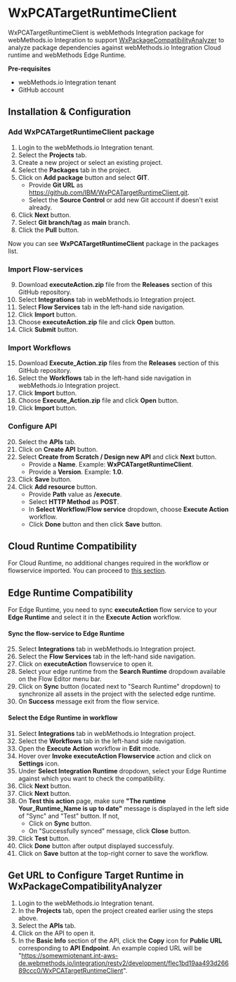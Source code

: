 # WxPCATargetRuntimeClient
WxPCATargetRuntimeClient is webMethods Integration package for webMethods.io Integration to support [WxPackageCompatibilityAnalyzer](https://github.com/IBM/WxPackageCompatibilityAnalyzer.git) to analyze package dependencies against webMethods.io Integration Cloud runtime and webMethods Edge Runtime.

**Pre-requisites**
* webMethods.io Integration tenant
* GitHub account

## Installation & Configuration

### Add WxPCATargetRuntimeClient package
1. Login to the webMethods.io Integration tenant.
2. Select the **Projects** tab.
3. Create a new project or select an existing project.
4. Select the **Packages** tab in the project.
5. Click on **Add package** button and select **GIT**.
   * Provide **Git URL** as https://github.com/IBM/WxPCATargetRuntimeClient.git.
   * Select the **Source Control** or add new Git account if doesn't exist already.
6. Click **Next** button.
7. Select **Git branch/tag** as **main** branch.
8. Click the **Pull** button.

Now you can see **WxPCATargetRuntimeClient** package in the packages list.

### Import Flow-services
9. Download **executeAction.zip** file from the **Releases** section of this GitHub repository.
10. Select **Integrations** tab in webMethods.io Integration project.
11. Select **Flow Services** tab in the left-hand side navigation.
12. Click **Import** button.
13. Choose **executeAction.zip** file and click **Open** button.
14. Click **Submit** button.

### Import Workflows
15. Download **Execute_Action.zip** files from the **Releases** section of this GitHub repository.
16. Select the **Workflows** tab in the left-hand side navigation in webMethods.io Integration project.
17. Click **Import** button.
18. Choose **Execute_Action.zip** file and click **Open** button.
19. Click **Import** button.

### Configure API
20. Select the **APIs** tab.
21. Click on **Create API** button.
22. Select **Create from Scratch / Design new API** and click **Next** button.
    * Provide a **Name**. Example: **WxPCATargetRuntimeClient**.
    * Provide a **Version**. Example: **1.0**.
23. Click **Save** button.
24. Click **Add resource** button.
    * Provide **Path** value as **/execute**.
    * Select **HTTP Method** as **POST**.
    * In **Select Workflow/Flow service** dropdown, choose **Execute Action** workflow.
    * Click **Done** button and then click **Save** button.

## Cloud Runtime Compatibility
For Cloud Runtime, no additional changes required in the workflow or flowservice imported. You can proceed to [this section](https://github.com/IBM/WxPCATargetRuntimeClient/tree/main?tab=readme-ov-file#get-url-to-configure-target-runtime-in-wxpackagecompatibilityanalyzer).

## Edge Runtime Compatibility
For Edge Runtime, you need to sync **executeAction** flow service to your **Edge Runtime** and select it in the **Execute Action** workflow.

#### Sync the flow-service to Edge Runtime
25. Select **Integrations** tab in webMethods.io Integration project.
26. Select the **Flow Services** tab in the left-hand side navigation.
27. Click on **executeAction** flowservice to open it.
28. Select your edge runtime from the **Search Runtime** dropdown available on the Flow Editor menu bar.
29. Click on **Sync** button (located next to "Search Runtime" dropdown) to synchronize all assets in the project with the selected edge runtime.
30. On **Success** message exit from the flow service.

#### Select the Edge Runtime in workflow
31. Select **Integrations** tab in webMethods.io Integration project.
32. Select the **Workflows** tab in the left-hand side navigation.
33. Open the **Execute Action** workflow in **Edit** mode.
34. Hover over **Invoke executeAction Flowservice** action and click on **Settings** icon.
35. Under **Select Integration Runtime** dropdown, select your Edge Runtime against which you want to check the compatibility.
36. Click **Next** button.
37. Click **Next** button.
38. On **Test this action** page, make sure **"The runtime Your_Runtime_Name is up to date"** message is displayed in the left side of "Sync" and "Test" button. If not,
    * Click on **Sync** button.
    * On "Successfully synced" message, click **Close** button.
31. Click **Test** button.
32. Click **Done** button after output displayed successfuly.
33. Click on **Save** button at the top-right corner to save the workflow.

## Get URL to Configure Target Runtime in WxPackageCompatibilityAnalyzer
1. Login to the webMethods.io Integration tenant.
2. In the **Projects** tab, open the project created earlier using the steps above.
3. Select the **APIs** tab.
4. Click on the API to open it.
5. In the **Basic Info** section of the API, click the **Copy** icon for **Public URL** corresponding to **API Endpoint**. An example copied URL will be "https://somewmiotenant.int-aws-de.webmethods.io/integration/restv2/development/flec1bd19aa493d26689ccc0/WxPCATargetRuntimeClient".
